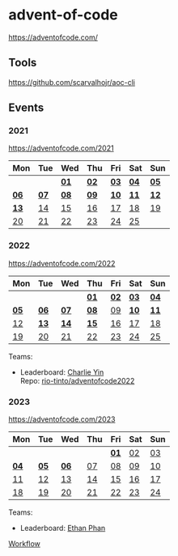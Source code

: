 # advent-of-code
 
https://adventofcode.com/

## Tools

https://github.com/scarvalhojr/aoc-cli

## Events

### 2021

https://adventofcode.com/2021

|Mon|Tue|Wed|Thu|Fri|Sat|Sun|
|---|---|---|---|---|---|---|
|   |   |[**01**](2021/01)|[**02**](2021/02)|[**03**](2021/03)|[**04**](2021/04)|[**05**](2021/05)|
|[**06**](2021/06)|[**07**](2021/07)|[**08**](2021/08)|[**09**](2021/09)|[**10**](2021/10)|[**11**](2021/11)|[**12**](2021/12)|
|[**13**](2021/13)|[14](2021/14)|[15](2021/15)|[16](2021/16)|[17](2021/17)|[18](2021/18)|[19](2021/19)|
|[20](2021/20)|[21](2021/21)|[22](2021/22)|[23](2021/23)|[24](2021/24)|[25](2021/25)|

### 2022

https://adventofcode.com/2022

|Mon|Tue|Wed|Thu|Fri|Sat|Sun|
|---|---|---|---|---|---|---|
|   |   |   |[**01**](2022/01)|[**02**](2022/02)|[**03**](2022/03)|[**04**](2022/04)|
|[**05**](2022/05)|[**06**](2022/06)|[**07**](2022/07)|[**08**](2022/08)|[09](2022/09)|[**10**](2022/10)|[**11**](2022/11)|
|[12](2022/12)|[**13**](2022/13)|[**14**](2022/14)|[**15**](2022/15)|[16](2022/16)|[17](2022/17)|[18](2022/18)|
|[19](2022/19)|[20](2022/20)|[21](2022/21)|[22](2022/22)|[23](2022/23)|[24](2022/24)|[25](2022/25)|


Teams: 
- Leaderboard: [Charlie Yin](https://adventofcode.com/2022/leaderboard/private/view/2343282)  
  Repo: [rio-tinto/adventofcode2022](https://github.com/rio-tinto/adventofcode2022)

### 2023

https://adventofcode.com/2023

|Mon|Tue|Wed|Thu|Fri|Sat|Sun|
|---|---|---|---|---|---|---|
|   |   |   |   |[**01**](2023/01)|[02](2023/02)|[03](2023/03)|
|[**04**](2023/04)|[**05**](2023/05)|[**06**](2023/06)|[07](2023/07)|[08](2023/08)|[09](2023/09)|[10](2023/10)|
|[11](2023/11)|[12](2023/12)|[13](2023/13)|[14](2023/14)|[15](2023/15)|[16](2023/16)|[17](2023/17)|
|[18](2023/18)|[19](2023/19)|[20](2023/20)|[21](2023/21)|[22](2023/22)|[23](2023/23)|[24](2023/24)|

Teams: 
- Leaderboard: [Ethan Phan](https://adventofcode.com/2023/leaderboard/private/view/2706508)  

[Workflow](2023/README.md)
